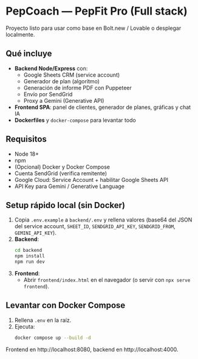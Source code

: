 # PepCoach — PepFit Pro (Full stack)

Proyecto listo para usar como base en Bolt.new / Lovable o desplegar localmente.

## Qué incluye

*   **Backend Node/Express** con:
    *   Google Sheets CRM (service account)
    *   Generador de plan (algoritmo)
    *   Generación de informe PDF con Puppeteer
    *   Envío por SendGrid
    *   Proxy a Gemini (Generative API)
*   **Frontend SPA**: panel de clientes, generador de planes, gráficas y chat IA
*   **Dockerfiles** y `docker-compose` para levantar todo

## Requisitos

*   Node 18+
*   npm
*   (Opcional) Docker y Docker Compose
*   Cuenta SendGrid (verifica remitente)
*   Google Cloud: Service Account + habilitar Google Sheets API
*   API Key para Gemini / Generative Language

## Setup rápido local (sin Docker)

1.  Copia `.env.example` a `backend/.env` y rellena valores (base64 del JSON del service account, `SHEET_ID`, `SENDGRID_API_KEY`, `SENDGRID_FROM`, `GEMINI_API_KEY`).
2.  **Backend**:
    ```bash
    cd backend
    npm install
    npm run dev
    ```
3.  **Frontend**:
    *   Abrir `frontend/index.html` en el navegador (o servir con `npx serve frontend`).

## Levantar con Docker Compose

1.  Rellena `.env` en la raíz.
2.  Ejecuta:
    ```bash
    docker compose up --build -d
    ```
Frontend en http://localhost:8080, backend en http://localhost:4000.
